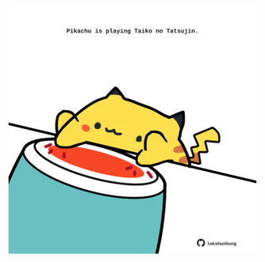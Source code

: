 <!-- built at 31/05/2021, 08:18:11 UTC -->
<p align="center">
  <img width="500" height="500" src="./ReadmeImage.svg">
</p>
